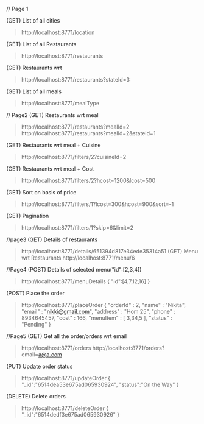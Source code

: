 // Page 1

(GET) List of all cities
> http://localhost:8771/location

(GET) List of all Restaurants
> http://localhost:8771/restaurants 

(GET) Restaurants wrt 
> http://localhost:8771/restaurants?stateId=3

(GET) List of all meals
> http://localhost:8771/mealType

// Page2
(GET) Restaurants wrt meal
> http://localhost:8771/restaurants?mealId=2
> http://localhost:8771/restaurants?mealId=2&stateId=1

(GET) Restaurants wrt meal + Cuisine
> http://localhost:8771/filters/2?cuisineId=2

(GET) Restaurants wrt meal + Cost
> http://localhost:8771/filters/2?hcost=1200&lcost=500

(GET) Sort on basis of price
> http://localhost:8771/filters/1?lcost=300&hcost=900&sort=-1

(GET) Pagination
> http://localhost:8771/filters/1?skip=6&limit=2

//page3
(GET) Details of restaurants
> http://localhost:8771/details/651394d817e34ede35314a51
(GET) Menu wrt Restaurants 
> http://localhost:8771/menu/6

//Page4
(POST) Details of selected menu("id":[2,3,4])
> http://localhost:8771/menuDetails
{
	"id":[4,7,12,16]
}


(POST) Place the order
> http://localhost:8771/placeOrder
{
	"orderId" : 2,
	"name" : "Nikita",
	"email" : "nikki@gmail.com",
	"address" : "Hom 25",
	"phone" : 8934645457,
	"cost" : 166,
	"menuItem" : [
		3,34,5
	],
	"status" : "Pending"
}


//Page5
(GET) Get all the order/orders wrt email
> http://localhost:8771/orders
> http://localhost:8771/orders?email=a@a.com

(PUT) Update order status
> http://localhost:8771/updateOrder
{
    "_id":"6514dea53e675ad065930924",
    "status":"On the Way"
}

(DELETE) Delete orders
> http://localhost:8771/deleteOrder
{
    "_id":"6514dedf3e675ad065930926"
}